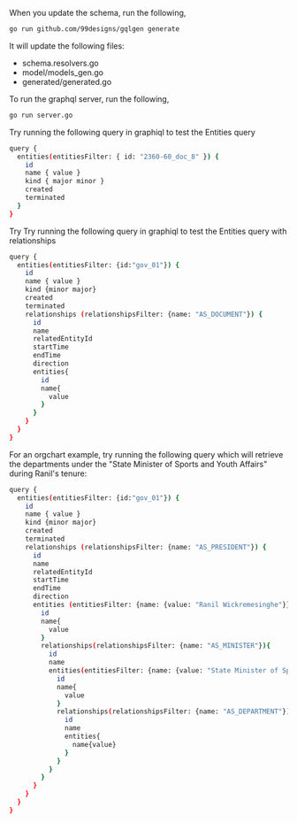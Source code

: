 When you update the schema, run the following,

```bash
go run github.com/99designs/gqlgen generate
```

It will update the following files:
- schema.resolvers.go
- model/models_gen.go
- generated/generated.go

To run the graphql server, run the following,

```bash
go run server.go
```

Try running the following query in graphiql to test the Entities query

```bash
query {
  entities(entitiesFilter: { id: "2360-60_doc_8" }) {
    id
    name { value }
    kind { major minor }
    created
    terminated
  }
}
```

Try Try running the following query in graphiql to test the Entities query with relationships

```bash
query {
  entities(entitiesFilter: {id:"gov_01"}) {
    id
    name { value }
    kind {minor major}
    created
    terminated
    relationships (relationshipsFilter: {name: "AS_DOCUMENT"}) {
      id
      name
      relatedEntityId
      startTime
      endTime
      direction
      entities{
        id
        name{
          value
        }
      }
    }
  }
}
```

For an orgchart example, try running the following query which will retrieve
the departments under the "State Minister of Sports and Youth Affairs" during Ranil's tenure:

```bash
query {
  entities(entitiesFilter: {id:"gov_01"}) {
    id
    name { value }
    kind {minor major}
    created
    terminated
    relationships (relationshipsFilter: {name: "AS_PRESIDENT"}) {
      id
      name
      relatedEntityId
      startTime
      endTime
      direction
      entities (entitiesFilter: {name: {value: "Ranil Wickremesinghe"}}){
        id
        name{
          value
        }
        relationships(relationshipsFilter: {name: "AS_MINISTER"}){
          id
          name
          entities(entitiesFilter: {name: {value: "State Minister of Sports and Youth Affairs"}}){
            id
            name{
              value
            }
            relationships(relationshipsFilter: {name: "AS_DEPARTMENT"}){
              id
              name
              entities{
                name{value}
              }
            }
          }
        }
      }
    }
  }
}

```